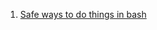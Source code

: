  1. [Safe ways to do things in bash](https://github.com/anordal/shellharden/blob/master/how_to_do_things_safely_in_bash.md)
